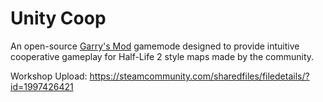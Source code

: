 # Unity Coop
An open-source [Garry's Mod](https://store.steampowered.com/app/4000) gamemode designed to provide intuitive cooperative gameplay for Half-Life 2 style maps made by the community.

Workshop Upload: https://steamcommunity.com/sharedfiles/filedetails/?id=1997426421
